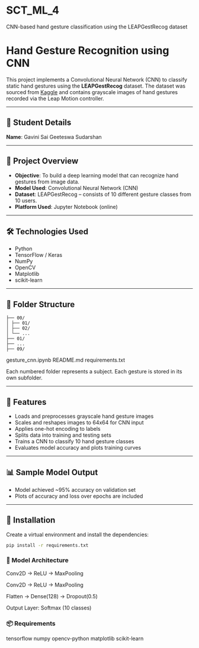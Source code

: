 # SCT_ML_4
CNN-based hand gesture classification using the LEAPGestRecog dataset

# Hand Gesture Recognition using CNN

This project implements a Convolutional Neural Network (CNN) to classify static hand gestures using the **LEAPGestRecog** dataset. The dataset was sourced from [Kaggle](https://www.kaggle.com/datasets/gti-upm/leapgestrecog) and contains grayscale images of hand gestures recorded via the Leap Motion controller.

---

## 👤 Student Details

**Name**: Gavini Sai Geeteswa Sudarshan  

---

## 📌 Project Overview

- **Objective**: To build a deep learning model that can recognize hand gestures from image data.
- **Model Used**: Convolutional Neural Network (CNN)
- **Dataset**: LEAPGestRecog – consists of 10 different gesture classes from 10 users.
- **Platform Used**: Jupyter Notebook (online)

---

## 🛠️ Technologies Used

- Python
- TensorFlow / Keras
- NumPy
- OpenCV
- Matplotlib
- scikit-learn

---

## 📁 Folder Structure

```leapGestRecog/
├── 00/
│ ├── 01/
│ ├── 02/
│ └── ...
├── 01/
├── ...
├── 09/
```
gesture_cnn.ipynb
README.md
requirements.txt


Each numbered folder represents a subject. Each gesture is stored in its own subfolder.

---

## 🚀 Features

- Loads and preprocesses grayscale hand gesture images
- Scales and reshapes images to 64x64 for CNN input
- Applies one-hot encoding to labels
- Splits data into training and testing sets
- Trains a CNN to classify 10 hand gesture classes
- Evaluates model accuracy and plots training curves

---

## 📊 Sample Model Output

- Model achieved ~95% accuracy on validation set
- Plots of accuracy and loss over epochs are included

---

## 🔧 Installation

Create a virtual environment and install the dependencies:

```bash
pip install -r requirements.txt
```
### 🧠 Model Architecture
Conv2D → ReLU → MaxPooling

Conv2D → ReLU → MaxPooling

Flatten → Dense(128) → Dropout(0.5)

Output Layer: Softmax (10 classes)

### 📦 Requirements
tensorflow
numpy
opencv-python
matplotlib
scikit-learn

